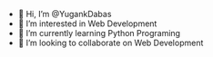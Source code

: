- 👋 Hi, I’m @YugankDabas
- 👀 I’m interested in Web Development
- 🌱 I’m currently learning Python Programing
- 💞️ I’m looking to collaborate on Web Development

<!---
YugankDabas/YugankDabas is a ✨ special ✨ repository because its `README.md` (this file) appears on your GitHub profile.
You can click the Preview link to take a look at your changes.
--->
